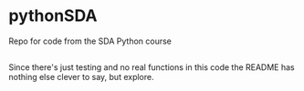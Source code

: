 # pythonSDA
Repo for code from the SDA Python course

##
Since there's just testing and no real functions in this code the README has nothing else clever to say, but explore.
